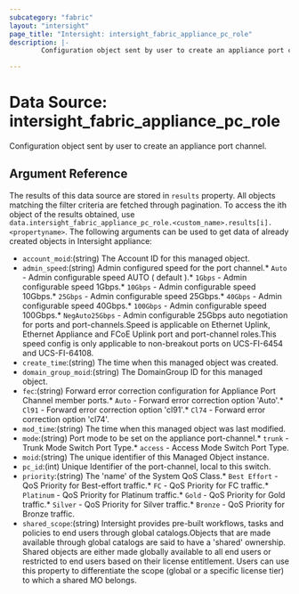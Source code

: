 ```yaml
---
subcategory: "fabric"
layout: "intersight"
page_title: "Intersight: intersight_fabric_appliance_pc_role"
description: |-
        Configuration object sent by user to create an appliance port channel.

---
```


# Data Source: intersight_fabric_appliance_pc_role
Configuration object sent by user to create an appliance port channel.
## Argument Reference
The results of this data source are stored in `results` property.
All objects matching the filter criteria are fetched through pagination.
To access the ith object of the results obtained, use `data.intersight_fabric_appliance_pc_role.<custom_name>.results[i].<propertyname>`.
The following arguments can be used to get data of already created objects in Intersight appliance:
* `account_moid`:(string) The Account ID for this managed object. 
* `admin_speed`:(string) Admin configured speed for the port channel.* `Auto` - Admin configurable speed AUTO ( default ).* `1Gbps` - Admin configurable speed 1Gbps.* `10Gbps` - Admin configurable speed 10Gbps.* `25Gbps` - Admin configurable speed 25Gbps.* `40Gbps` - Admin configurable speed 40Gbps.* `100Gbps` - Admin configurable speed 100Gbps.* `NegAuto25Gbps` - Admin configurable 25Gbps auto negotiation for ports and port-channels.Speed is applicable on Ethernet Uplink, Ethernet Appliance and FCoE Uplink port and port-channel roles.This speed config is only applicable to non-breakout ports on UCS-FI-6454 and UCS-FI-64108. 
* `create_time`:(string) The time when this managed object was created. 
* `domain_group_moid`:(string) The DomainGroup ID for this managed object. 
* `fec`:(string) Forward error correction configuration for Appliance Port Channel member ports.* `Auto` - Forward error correction option 'Auto'.* `Cl91` - Forward error correction option 'cl91'.* `Cl74` - Forward error correction option 'cl74'. 
* `mod_time`:(string) The time when this managed object was last modified. 
* `mode`:(string) Port mode to be set on the appliance port-channel.* `trunk` - Trunk Mode Switch Port Type.* `access` - Access Mode Switch Port Type. 
* `moid`:(string) The unique identifier of this Managed Object instance. 
* `pc_id`:(int) Unique Identifier of the port-channel, local to this switch. 
* `priority`:(string) The 'name' of the System QoS Class.* `Best Effort` - QoS Priority for Best-effort traffic.* `FC` - QoS Priority for FC traffic.* `Platinum` - QoS Priority for Platinum traffic.* `Gold` - QoS Priority for Gold traffic.* `Silver` - QoS Priority for Silver traffic.* `Bronze` - QoS Priority for Bronze traffic. 
* `shared_scope`:(string) Intersight provides pre-built workflows, tasks and policies to end users through global catalogs.Objects that are made available through global catalogs are said to have a 'shared' ownership. Shared objects are either made globally available to all end users or restricted to end users based on their license entitlement. Users can use this property to differentiate the scope (global or a specific license tier) to which a shared MO belongs. 
 
